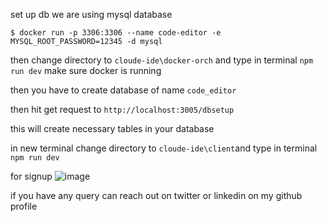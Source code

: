 set up db
we are using mysql database

```$ docker run -p 3306:3306 --name code-editor -e MYSQL_ROOT_PASSWORD=12345 -d mysql```

then change directory to ```cloude-ide\docker-orch``` and type in terminal ```npm run dev```
make sure docker is running

then you have to create database of name  ```code_editor```

then hit get request to  ```http://localhost:3005/dbsetup```

this will create necessary tables in your database

in new terminal change directory to ```cloude-ide\client```and type in terminal ```npm run dev```

for signup
![image](https://github.com/user-attachments/assets/3be6796a-8048-4f5c-bf71-37ccb94feefc)

if you have any query can reach out on twitter or linkedin on my github profile 
